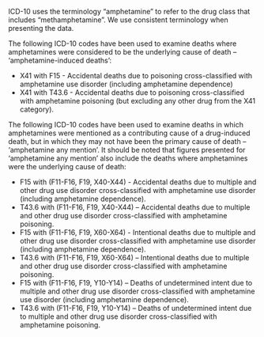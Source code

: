 ICD-10 uses the terminology “amphetamine” to refer to the drug class that includes “methamphetamine”. We use consistent terminology when presenting the data.

The following ICD-10 codes have been used to examine deaths where amphetamines were considered to be the underlying cause of death – ‘amphetamine-induced deaths’:
-	X41 with F15 - Accidental deaths due to poisoning cross-classified with amphetamine use disorder (including amphetamine dependence)
-	X41 with T43.6 - Accidental deaths due to poisoning cross-classified with amphetamine poisoning (but excluding any other drug from the X41 category).

The following ICD-10 codes have been used to examine deaths in which amphetamines were mentioned as a contributing cause of a drug-induced death, but in which they may not have been the primary cause of death – ‘amphetamine any mention’. It should be noted that figures presented for ‘amphetamine any mention’ also include the deaths where amphetamines were the underlying cause of death: 
-	F15 with (F11-F16, F19, X40-X44) - Accidental deaths due to multiple and other drug use disorder cross-classified with amphetamine use disorder (including amphetamine dependence).
-	T43.6 with (F11-F16, F19, X40-X44) – Accidental deaths due to multiple and other drug use disorder cross-classified with amphetamine poisoning.
-	F15 with (F11-F16, F19, X60-X64) - Intentional deaths due to multiple and other drug use disorder cross-classified with amphetamine use disorder (including amphetamine dependence).
-	T43.6 with (F11-F16, F19, X60-X64) – Intentional deaths due to multiple and other drug use disorder cross-classified with amphetamine poisoning.
-	F15 with (F11-F16, F19, Y10-Y14) – Deaths of undetermined intent due to multiple and other drug use disorder cross-classified with amphetamine use disorder (including amphetamine dependence).
-	T43.6 with (F11-F16, F19, Y10-Y14) – Deaths of undetermined intent due to multiple and other drug use disorder cross-classified with amphetamine poisoning.
